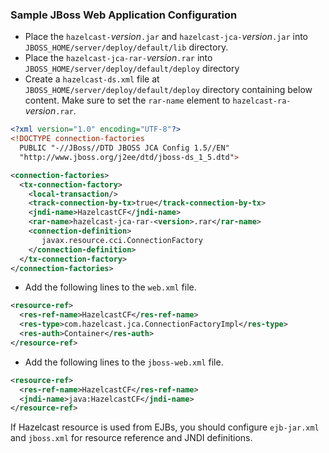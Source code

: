 

### Sample JBoss Web Application Configuration

- Place the `hazelcast-`*version*`.jar` and `hazelcast-jca-`*version*`.jar` into `JBOSS_HOME/server/deploy/default/lib` directory.
- Place the `hazelcast-jca-rar-`*version*`.rar` into `JBOSS_HOME/server/deploy/default/deploy` directory
- Create a `hazelcast-ds.xml` file at `JBOSS_HOME/server/deploy/default/deploy` directory containing below content. Make sure to set the `rar-name` element to `hazelcast-ra-`*version*`.rar`.

```xml
<?xml version="1.0" encoding="UTF-8"?>
<!DOCTYPE connection-factories
  PUBLIC "-//JBoss//DTD JBOSS JCA Config 1.5//EN"
  "http://www.jboss.org/j2ee/dtd/jboss-ds_1_5.dtd">

<connection-factories>
  <tx-connection-factory>
    <local-transaction/>
    <track-connection-by-tx>true</track-connection-by-tx>
    <jndi-name>HazelcastCF</jndi-name>
    <rar-name>hazelcast-jca-rar-<version>.rar</rar-name>
    <connection-definition>
       javax.resource.cci.ConnectionFactory
    </connection-definition>
  </tx-connection-factory>
</connection-factories>
```

- Add the following lines to the `web.xml` file.

```xml
<resource-ref>
  <res-ref-name>HazelcastCF</res-ref-name>
  <res-type>com.hazelcast.jca.ConnectionFactoryImpl</res-type>
  <res-auth>Container</res-auth>
</resource-ref>
```

- Add the following lines to the `jboss-web.xml` file.

```xml
<resource-ref>
  <res-ref-name>HazelcastCF</res-ref-name>
  <jndi-name>java:HazelcastCF</jndi-name>
</resource-ref>
```

If Hazelcast resource is used from EJBs, you should configure `ejb-jar.xml` and `jboss.xml` for resource reference and JNDI definitions.

<br> </br>



